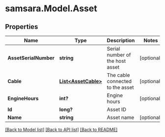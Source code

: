 # samsara.Model.Asset
## Properties

Name | Type | Description | Notes
------------ | ------------- | ------------- | -------------
**AssetSerialNumber** | **string** | Serial number of the host asset | [optional] 
**Cable** | [**List&lt;AssetCable&gt;**](AssetCable.md) | The cable connected to the asset | [optional] 
**EngineHours** | **int?** | Engine hours | [optional] 
**Id** | **long?** | Asset ID | 
**Name** | **string** | Asset name | [optional] 

[[Back to Model list]](../README.md#documentation-for-models) [[Back to API list]](../README.md#documentation-for-api-endpoints) [[Back to README]](../README.md)


